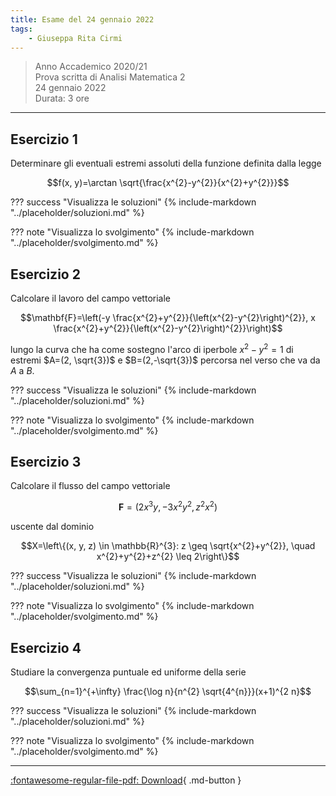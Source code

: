 ```yaml
---
title: Esame del 24 gennaio 2022
tags:
    - Giuseppa Rita Cirmi
---
```


>Anno Accademico 2020/21<br>
Prova scritta di Analisi Matematica 2<br>
24 gennaio 2022<br>
Durata: 3 ore

---

## Esercizio 1

Determinare gli eventuali estremi assoluti della funzione definita
dalla legge

$$f(x, y)=\arctan \sqrt{\frac{x^{2}-y^{2}}{x^{2}+y^{2}}}$$

??? success "Visualizza le soluzioni"
    {% include-markdown "../placeholder/soluzioni.md" %}

??? note "Visualizza lo svolgimento"
    {% include-markdown "../placeholder/svolgimento.md" %}

## Esercizio 2

Calcolare il lavoro del campo vettoriale

$$\mathbf{F}=\left(-y \frac{x^{2}+y^{2}}{\left(x^{2}-y^{2}\right)^{2}}, x \frac{x^{2}+y^{2}}{\left(x^{2}-y^{2}\right)^{2}}\right)$$

lungo la curva che ha come sostegno l'arco di iperbole $x^{2}-y^{2}=1$
di estremi $A=(2, \sqrt{3})$ e $B=(2,-\sqrt{3})$ percorsa nel verso che
va da $A$ a $B$.

??? success "Visualizza le soluzioni"
    {% include-markdown "../placeholder/soluzioni.md" %}

??? note "Visualizza lo svolgimento"
    {% include-markdown "../placeholder/svolgimento.md" %}

## Esercizio 3

Calcolare il flusso del campo vettoriale

$$\mathbf{F}=\left(2 x^{3} y,-3 x^{2} y^{2}, z^{2} x^{2}\right)$$

uscente dal dominio

$$X=\left\{(x, y, z) \in \mathbb{R}^{3}: z \geq \sqrt{x^{2}+y^{2}}, \quad x^{2}+y^{2}+z^{2} \leq 2\right\}$$

??? success "Visualizza le soluzioni"
    {% include-markdown "../placeholder/soluzioni.md" %}

??? note "Visualizza lo svolgimento"
    {% include-markdown "../placeholder/svolgimento.md" %}

## Esercizio 4

Studiare la convergenza puntuale ed uniforme della serie

$$\sum_{n=1}^{+\infty} \frac{\log n}{n^{2} \sqrt{4^{n}}}(x+1)^{2 n}$$

??? success "Visualizza le soluzioni"
    {% include-markdown "../placeholder/soluzioni.md" %}

??? note "Visualizza lo svolgimento"
    {% include-markdown "../placeholder/svolgimento.md" %}

---

[:fontawesome-regular-file-pdf: Download](pdf/24gennaio2022.pdf){ .md-button }